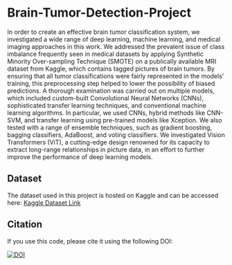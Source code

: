 # Brain-Tumor-Detection-Project
 In order to create an
 effective brain tumor classification system, we investigated a wide range of deep learning,
 machine learning, and medical imaging approaches in this work. We addressed the prevalent
 issue of class imbalance frequently seen in medical datasets by applying Synthetic Minority
 Over-sampling Technique (SMOTE) on a publically available MRI dataset from Kaggle, which
 contains tagged pictures of brain tumors. By ensuring that all tumor classifications were fairly
 represented in the models’ training, this preprocessing step helped to lower the possibility of
 biased predictions.
 A thorough examination was carried out on multiple models, which included custom-built
 Convolutional Neural Networks (CNNs), sophisticated transfer learning techniques, and
 conventional machine learning algorithms. In particular, we used CNNs, hybrid methods like
 CNN-SVM, and transfer learning using pre-trained models like Xception. We also tested with
 a range of ensemble techniques, such as gradient boosting, bagging classifiers, AdaBoost, and
 voting classifiers. We investigated Vision Transformers (ViT), a cutting-edge design renowned
 for its capacity to extract long-range relationships in picture data, in an effort to further improve
 the performance of deep learning models.
 ## Dataset
The dataset used in this project is hosted on Kaggle and can be accessed here: [Kaggle Dataset Link](https://www.kaggle.com/datasets/sartajbhuvaji/brain-tumor-classification-mri)
## Citation

If you use this code, please cite it using the following DOI:

[![DOI](https://zenodo.org/badge/DOI/your-doi-number.svg)](https://doi.org/10.5281/zenodo.13975949)
